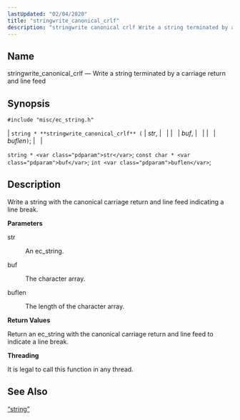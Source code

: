 ```yaml
---
lastUpdated: "02/04/2020"
title: "stringwrite_canonical_crlf"
description: "stringwrite canonical crlf Write a string terminated by a carriage return and line feed string stringwrite canonical crlf str buf buflen string str const char buf int buflen Write a string with the canonical carriage return and line feed indicating a line break str An ec string buf The character..."
---
```


<a name="apis.stringwrite_canonical_crlf"></a> 
## Name

stringwrite_canonical_crlf — Write a string terminated by a carriage return and line feed

## Synopsis

`#include "misc/ec_string.h"`

| `string * **stringwrite_canonical_crlf** (` | <var class="pdparam">str</var>, |   |
|   | <var class="pdparam">buf</var>, |   |
|   | <var class="pdparam">buflen</var>`)`; |   |

`string * <var class="pdparam">str</var>`;
`const char * <var class="pdparam">buf</var>`;
`int <var class="pdparam">buflen</var>`;<a name="idp63020960"></a> 
## Description

Write a string with the canonical carriage return and line feed indicating a line break.

**<a name="idp63022240"></a> Parameters**

<dl class="variablelist">

<dt>str</dt>

<dd>

An ec_string.

</dd>

<dt>buf</dt>

<dd>

The character array.

</dd>

<dt>buflen</dt>

<dd>

The length of the character array.

</dd>

</dl>

**<a name="idp63028624"></a> Return Values**

Return an ec_string with the canonical carriage return and line feed to indicate a line break.

**<a name="idp63029616"></a> Threading**

It is legal to call this function in any thread.

<a name="idp63030720"></a> 
## See Also

[“string”](/momentum/3/3-api/structs-string)